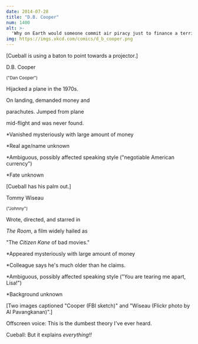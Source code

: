 ```yaml
---
date: 2014-07-28
title: "D.B. Cooper"
num: 1400
alt: >-
  'Why on Earth would someone commit air piracy just to finance a terrible movie decades later?' 'People are very strange these days.'
img: https://imgs.xkcd.com/comics/d_b_cooper.png
---
```

[Cueball is using a baton to point towards a projector.]

D.B. Cooper

<small>("Dan Cooper")</small>

Hijacked a plane in the 1970s.

On landing, demanded money and

parachutes. Jumped from plane

mid-flight and was never found.

\*Vanished mysteriously with large amount of money

\*Real age/name unknown

\*Ambiguous, possibly affected speaking style ("negotiable American currency")

\*Fate unknown

[Cueball has his palm out.]

Tommy Wiseau

<small>("Johnny")</small>

Wrote, directed, and starred in

*The Room*, a film widely hailed as

"The *Citizen Kane* of bad movies."

\*Appeared mysteriously with large amount of money

\*Colleague says he's much older than he claims.

\*Ambiguous, possibly affected speaking style ("You are tearing me apart, Lisa!")

\*Background unknown

[Two images captioned "Cooper (FBI sketch)" and "Wiseau (Flickr photo by Al Pavangkanan)".]

Offscreen voice: This is the dumbest theory I've ever heard.

Cueball: But it explains *everything!!*